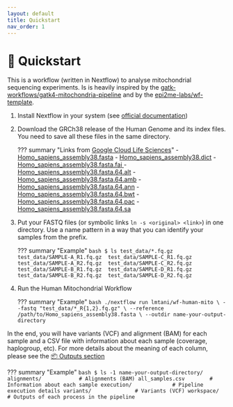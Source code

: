 ```yaml
---
layout: default
title: Quickstart
nav_order: 1
---
```


# 🚀 Quickstart

This is a workflow (written in Nextflow) to analyse mitochondrial sequencing experiments. Is is heavily inspired by the [gatk-workflows/gatk4-mitochondria-pipeline](https://github.com/gatk-workflows/gatk4-mitochondria-pipeline) and by the [epi2me-labs/wf-template](https://github.com/epi2me-labs/wf-template).


1. Install Nextflow in your system (see [official documentation](https://www.nextflow.io/docs/latest/getstarted.html#installation))
2. Download the GRCh38 release of the Human Genome and its index files. You need to save all these files in the same directory.

    ??? summary "Links from [Google Cloud Life Sciences](https://cloud.google.com/life-sciences/docs/resources/public-datasets/reference-genomes)"
        - [Homo_sapiens_assembly38.fasta](https://storage.cloud.google.com/genomics-public-data/references/hg38/v0/Homo_sapiens_assembly38.fasta)
        - [Homo_sapiens_assembly38.dict](https://storage.cloud.google.com/genomics-public-data/references/hg38/v0/Homo_sapiens_assembly38.dict)
        - [Homo_sapiens_assembly38.fasta.fai ](https://storage.cloud.google.com/genomics-public-data/references/hg38/v0/Homo_sapiens_assembly38.fasta.fai)
        - [Homo_sapiens_assembly38.fasta.64.alt](https://storage.cloud.google.com/genomics-public-data/references/hg38/v0/Homo_sapiens_assembly38.fasta.64.alt)
        - [Homo_sapiens_assembly38.fasta.64.amb](https://storage.cloud.google.com/genomics-public-data/references/hg38/v0/Homo_sapiens_assembly38.fasta.64.amb)
        - [Homo_sapiens_assembly38.fasta.64.ann](https://storage.cloud.google.com/genomics-public-data/references/hg38/v0/Homo_sapiens_assembly38.fasta.64.ann)
        - [Homo_sapiens_assembly38.fasta.64.bwt](https://storage.cloud.google.com/genomics-public-data/references/hg38/v0/Homo_sapiens_assembly38.fasta.64.bwt)
        - [Homo_sapiens_assembly38.fasta.64.pac](https://storage.cloud.google.com/genomics-public-data/references/hg38/v0/Homo_sapiens_assembly38.fasta.64.pac)
        - [Homo_sapiens_assembly38.fasta.64.sa](https://storage.cloud.google.com/genomics-public-data/references/hg38/v0/Homo_sapiens_assembly38.fasta.64.sa)

3. Put your FASTQ files (or symbolic links `ln -s <original> <link>`) in one directory. Use a name pattern in a way that you can identify your samples from the prefix.

    ??? summary "Example"
        ```bash
        $ ls test_data/*.fq.gz
        test_data/SAMPLE-A_R1.fq.gz  test_data/SAMPLE-C_R1.fq.gz
        test_data/SAMPLE-A_R2.fq.gz  test_data/SAMPLE-C_R2.fq.gz
        test_data/SAMPLE-B_R1.fq.gz  test_data/SAMPLE-D_R1.fq.gz
        test_data/SAMPLE-B_R2.fq.gz  test_data/SAMPLE-D_R2.fq.gz
        ```

4. Run the Human Mitochondrial Workflow

    ??? summary "Example"
        ```bash
        ./nextflow run lmtani/wf-human-mito \
            --fastq "test_data/*_R{1,2}.fq.gz" \
            --reference /path/to/Homo_sapiens_assembly38.fasta \
            --outdir name-your-output-directory
        ```

In the end, you will have variants (VCF) and alignment (BAM) for each sample and a CSV file with information about each sample (coverage, haplogroup, etc). For more details about the meaning of each column, please see the [📦 Outputs section](outputs)

??? summary "Example"
    ```bash
    $ ls -1 name-your-output-directory/
    alignments/            # Alignments (BAM)
    all_samples.csv        # Information about each sample
    execution/             # Pipeline execution details
    variants/              # Variants (VCF)
    workspace/             # Outputs of each process in the pipeline
    ```
